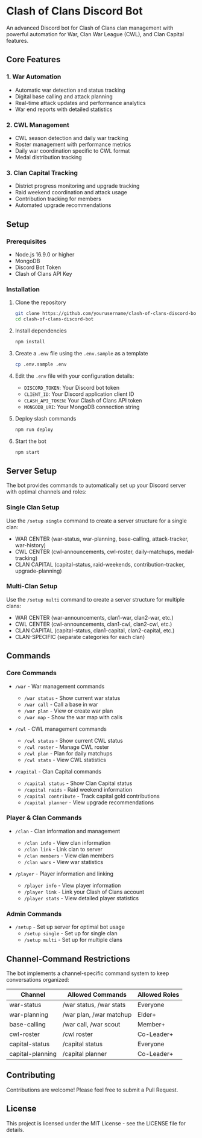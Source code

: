 # Clash of Clans Discord Bot

An advanced Discord bot for Clash of Clans clan management with powerful automation for War, Clan War League (CWL), and Clan Capital features.

## Core Features

### 1. War Automation
- Automatic war detection and status tracking
- Digital base calling and attack planning
- Real-time attack updates and performance analytics
- War end reports with detailed statistics

### 2. CWL Management
- CWL season detection and daily war tracking
- Roster management with performance metrics
- Daily war coordination specific to CWL format
- Medal distribution tracking

### 3. Clan Capital Tracking
- District progress monitoring and upgrade tracking
- Raid weekend coordination and attack usage
- Contribution tracking for members
- Automated upgrade recommendations

## Setup

### Prerequisites
- Node.js 16.9.0 or higher
- MongoDB
- Discord Bot Token
- Clash of Clans API Key

### Installation

1. Clone the repository
   ```bash
   git clone https://github.com/yourusername/clash-of-clans-discord-bot.git
   cd clash-of-clans-discord-bot
   ```

2. Install dependencies
   ```bash
   npm install
   ```

3. Create a `.env` file using the `.env.sample` as a template
   ```bash
   cp .env.sample .env
   ```

4. Edit the `.env` file with your configuration details:
   - `DISCORD_TOKEN`: Your Discord bot token
   - `CLIENT_ID`: Your Discord application client ID
   - `CLASH_API_TOKEN`: Your Clash of Clans API token
   - `MONGODB_URI`: Your MongoDB connection string

5. Deploy slash commands
   ```bash
   npm run deploy
   ```

6. Start the bot
   ```bash
   npm start
   ```

## Server Setup

The bot provides commands to automatically set up your Discord server with optimal channels and roles:

### Single Clan Setup

Use the `/setup single` command to create a server structure for a single clan:
- WAR CENTER (war-status, war-planning, base-calling, attack-tracker, war-history)
- CWL CENTER (cwl-announcements, cwl-roster, daily-matchups, medal-tracking)
- CLAN CAPITAL (capital-status, raid-weekends, contribution-tracker, upgrade-planning)

### Multi-Clan Setup

Use the `/setup multi` command to create a server structure for multiple clans:
- WAR CENTER (war-announcements, clan1-war, clan2-war, etc.)
- CWL CENTER (cwl-announcements, clan1-cwl, clan2-cwl, etc.)
- CLAN CAPITAL (capital-status, clan1-capital, clan2-capital, etc.)
- CLAN-SPECIFIC (separate categories for each clan)

## Commands

### Core Commands

- `/war` - War management commands
  - `/war status` - Show current war status
  - `/war call` - Call a base in war
  - `/war plan` - View or create war plan
  - `/war map` - Show the war map with calls

- `/cwl` - CWL management commands
  - `/cwl status` - Show current CWL status
  - `/cwl roster` - Manage CWL roster
  - `/cwl plan` - Plan for daily matchups
  - `/cwl stats` - View CWL statistics

- `/capital` - Clan Capital commands
  - `/capital status` - Show Clan Capital status
  - `/capital raids` - Raid weekend information
  - `/capital contribute` - Track capital gold contributions
  - `/capital planner` - View upgrade recommendations

### Player & Clan Commands

- `/clan` - Clan information and management
  - `/clan info` - View clan information
  - `/clan link` - Link clan to server
  - `/clan members` - View clan members
  - `/clan wars` - View war statistics

- `/player` - Player information and linking
  - `/player info` - View player information
  - `/player link` - Link your Clash of Clans account
  - `/player stats` - View detailed player statistics

### Admin Commands

- `/setup` - Set up server for optimal bot usage
  - `/setup single` - Set up for single clan
  - `/setup multi` - Set up for multiple clans

## Channel-Command Restrictions

The bot implements a channel-specific command system to keep conversations organized:

| Channel | Allowed Commands | Allowed Roles |
|---------|------------------|--------------|
| war-status | /war status, /war stats | Everyone |
| war-planning | /war plan, /war matchup | Elder+ |
| base-calling | /war call, /war scout | Member+ |
| cwl-roster | /cwl roster | Co-Leader+ |
| capital-status | /capital status | Everyone |
| capital-planning | /capital planner | Co-Leader+ |

## Contributing

Contributions are welcome! Please feel free to submit a Pull Request.

## License

This project is licensed under the MIT License - see the LICENSE file for details.
